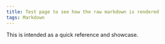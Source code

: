 ```yaml
---
title: Test page to see how the raw markdown is rendered
tags: Markdown 
---
```


This is intended as a quick reference and showcase. 
